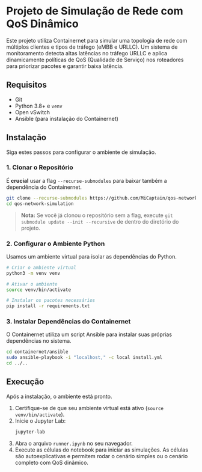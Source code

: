 # Projeto de Simulação de Rede com QoS Dinâmico

Este projeto utiliza Containernet para simular uma topologia de rede com múltiplos clientes e tipos de tráfego (eMBB e URLLC). Um sistema de monitoramento detecta altas latências no tráfego URLLC e aplica dinamicamente políticas de QoS (Qualidade de Serviço) nos roteadores para priorizar pacotes e garantir baixa latência.

## Requisitos

*   Git
*   Python 3.8+ e `venv`
*   Open vSwitch
*   Ansible (para instalação do Containernet)

## Instalação

Siga estes passos para configurar o ambiente de simulação.

### 1. Clonar o Repositório

É **crucial** usar a flag `--recurse-submodules` para baixar também a dependência do Containernet.

```bash
git clone --recurse-submodules https://github.com/MiCaptain/qos-network-simulation.git
cd qos-network-simulation
``` 
> **Nota:** Se você já clonou o repositório sem a flag, execute `git submodule update --init --recursive` de dentro do diretório do projeto.

### 2. Configurar o Ambiente Python

Usamos um ambiente virtual para isolar as dependências do Python.

```bash
# Criar o ambiente virtual
python3 -m venv venv

# Ativar o ambiente
source venv/bin/activate

# Instalar os pacotes necessários
pip install -r requirements.txt
```

### 3. Instalar Dependências do Containernet

O Containernet utiliza um script Ansible para instalar suas próprias dependências no sistema.

```bash
cd containernet/ansible
sudo ansible-playbook -i "localhost," -c local install.yml
cd ../..
```

## Execução

Após a instalação, o ambiente está pronto.

1.  Certifique-se de que seu ambiente virtual está ativo (`source venv/bin/activate`).
2.  Inicie o Jupyter Lab:
    ```bash
    jupyter-lab
    ```
3.  Abra o arquivo `runner.ipynb` no seu navegador.
4.  Execute as células do notebook para iniciar as simulações. As células são autoexplicativas e permitem rodar o cenário simples ou o cenário completo com QoS dinâmico.